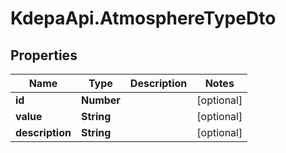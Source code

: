 # KdepaApi.AtmosphereTypeDto

## Properties

Name | Type | Description | Notes
------------ | ------------- | ------------- | -------------
**id** | **Number** |  | [optional] 
**value** | **String** |  | [optional] 
**description** | **String** |  | [optional] 


